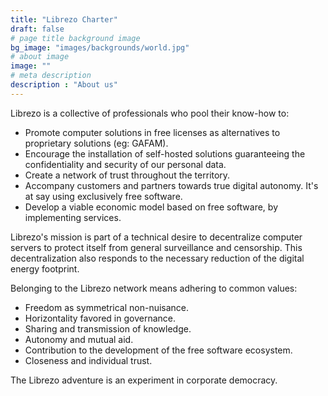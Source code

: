 ```yaml
---
title: "Librezo Charter"
draft: false
# page title background image
bg_image: "images/backgrounds/world.jpg"
# about image
image: ""
# meta description
description : "About us"
---
```



Librezo is a collective of professionals who pool their know-how to:

* Promote computer solutions in free licenses as alternatives to proprietary solutions (eg: GAFAM).
* Encourage the installation of self-hosted solutions guaranteeing the confidentiality and security of our personal data.
* Create a network of trust throughout the territory.
* Accompany customers and partners towards true digital autonomy. It's at
  say using exclusively free software.
* Develop a viable economic model based on free software, by implementing services.

Librezo's mission is part of a technical desire to decentralize computer servers to protect itself from general surveillance and censorship. This decentralization also responds to the necessary reduction of the digital energy footprint.

Belonging to the Librezo network means adhering to common values:
* Freedom as symmetrical non-nuisance.
* Horizontality favored in governance.
* Sharing and transmission of knowledge.
* Autonomy and mutual aid.
* Contribution to the development of the free software ecosystem.
* Closeness and individual trust.

The Librezo adventure is an experiment in corporate democracy.

